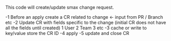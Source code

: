This code will create/update smax change request.

-1 Before an apply create a CR related to change <- input from PR / Branch etc
-2 Update CR with fields specific to the change (initial CR does not have all the fields until created)
  1 User
  2 Team
  3 etc
-3 cache or write to key/value store the CR ID
-4 apply
-5 update and close CR
